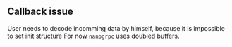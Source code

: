 ## Callback issue

User needs to decode incomming data by himself, because it is impossible to set init structure 
For now `nanogrpc` uses doubled buffers.
